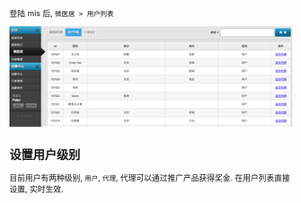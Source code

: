 登陆 mis 后, `微医居 > 用户列表`

![user](assets/userList.png)

## 设置用户级别

目前用户有两种级别, `用户`, `代理`, 代理可以通过推广产品获得奖金. 在用户列表直接设置, 实时生效.

